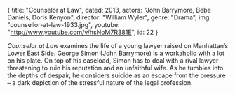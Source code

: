 {
  title: "Counselor at Law",
  dated:   2013,
  actors: "John Barrymore, Bebe Daniels, Doris Kenyon",
  director: "William Wyler",
  genre: "Drama",
  img: "counsellor-at-law-1933.jpg",
  youtube: "http://www.youtube.com/v/hsNoM7R381E",
  id: 22
}

_Counselor at Law_ examines the life of a young lawyer raised on Manhattan’s Lower East Side. George Simon (John Barrymore) is a workaholic with a lot on his plate. On top of his caseload, Simon has to deal with a rival lawyer threatening to ruin his reputation and an unfaithful wife. As he tumbles into the depths of despair, he considers suicide as an escape from the pressure – a dark depiction of the stressful nature of the legal profession. 